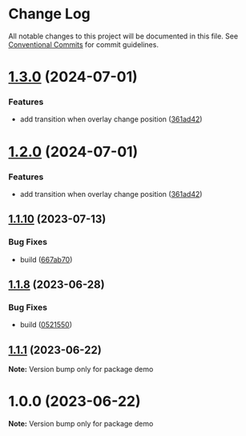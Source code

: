 # Change Log

All notable changes to this project will be documented in this file.
See [Conventional Commits](https://conventionalcommits.org) for commit guidelines.

# [1.3.0](https://github.com/thienphanexcalibur/react-prelude/compare/v1.1.10...v1.3.0) (2024-07-01)


### Features

* add transition when overlay change position ([361ad42](https://github.com/thienphanexcalibur/react-prelude/commit/361ad42482a74ccb7032b2122253b0dbb3c8238b))





# [1.2.0](https://github.com/thienphanexcalibur/react-prelude/compare/v1.1.10...v1.2.0) (2024-07-01)


### Features

* add transition when overlay change position ([361ad42](https://github.com/thienphanexcalibur/react-prelude/commit/361ad42482a74ccb7032b2122253b0dbb3c8238b))





## [1.1.10](https://github.com/thienphanexcalibur/react-prelude/compare/v1.1.9...v1.1.10) (2023-07-13)


### Bug Fixes

* build ([667ab70](https://github.com/thienphanexcalibur/react-prelude/commit/667ab707b6b441c58772b720270bce45999a3ad2))





## [1.1.8](https://github.com/thienphanexcalibur/react-prelude/compare/v1.1.7...v1.1.8) (2023-06-28)


### Bug Fixes

* build ([0521550](https://github.com/thienphanexcalibur/react-prelude/commit/0521550249f5666de9e0d09a58bda3e4d68c6c9e))





## [1.1.1](https://github.com/thienphanexcalibur/react-prelude/compare/v1.1.0...v1.1.1) (2023-06-22)

**Note:** Version bump only for package demo





# 1.0.0 (2023-06-22)

**Note:** Version bump only for package demo
